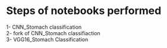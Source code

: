 # Steps of notebooks performed
1- CNN_Stomach classification                                                                                                
2- fork of CNN_Stomach classifiaction                                                                              
3- VGG16_Stomach Classification                                                                                                
